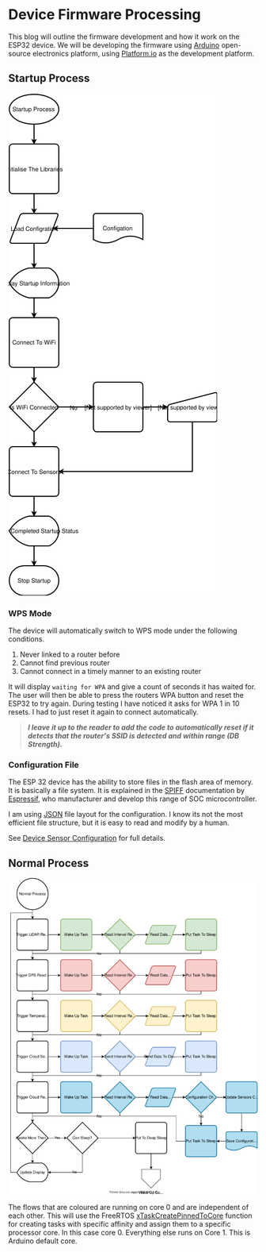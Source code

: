 # Device Firmware Processing

This blog will outline the firmware development and how it work on the ESP32 device.  We will be developing the firmware using [Arduino](https://arduino.cc) open-source electronics platform, using [Platform.io](https://platform.io/) as the development platform.

## Startup Process

![Startup Process Flow](./images/esp-startup.svg)

### WPS Mode

The device will automatically switch to WPS mode under the following conditions.

1. Never linked to a router before
1. Cannot find previous router
1. Cannot connect in a timely manner to an existing router

It will display `waiting for WPA` and give a count of seconds it has waited for.  The user will then be able to press the routers WPA button and reset the ESP32 to try again.  During testing I have noticed it asks for WPA 1 in 10 resets.  I had to just reset it again to connect automatically.  

>__*I leave it up to the reader to add the code to automatically reset if it detects that the router's SSID is detected and within range (DB Strength).*__

### Configuration File

The ESP 32 device has the ability to store files in the flash area of memory.  It is basically a file system.  It is explained in the [SPIFF](https://docs.espressif.com/projects/esp-idf/en/latest/esp32/api-reference/storage/spiffs.html) documentation by [Espressif](https://www.espressif.com/), who manufacturer and develop this range of SOC microcontroller.

I am using [JSON](https://www.json.org/json-en.html) file layout for the configuration.  I know its not the most efficient file structure, but it is easy to read and modify by a human.

See [Device Sensor Configuration](./DeviceConfigSetup.md) for full details.

## Normal Process

![Normal Process Flow](./images/esp-normal.svg)

The flows that are coloured are running on core 0 and are independent of each other.  This will use the FreeRTOS [xTaskCreatePinnedToCore](https://docs.espressif.com/projects/esp-idf/en/latest/esp32/api-reference/system/freertos.html) function for creating tasks with specific affinity and assign them to a specific processor core.  In this case core 0.  Everything else runs on Core 1.  This is Arduino default core.


